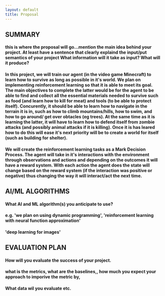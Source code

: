 ```yaml
---
layout: default 
title: Proposal
---
```

## SUMMARY  
#### this is where the proposal will go...mention the main idea behind your project. At least have a sentence that clearly explaind the input/put semantics of your project What information will it take as input? What will it produce? 
#### In this project, we will train our agent (in the video game Minecraft) to learn how to survive as long as possible in it's world. We plan on implementing reinforcement learning so that it is able to meet its goal. The main objectives to complete the latter would be for the agent to be able to find and collect all the essential materials needed to survive such as food (and learn how to kill for meat) and tools (to be able to protect itself). Concurently, it should be able to learn how to navigate in the terrain it is in, such as how to climb mountains/hills, how to swim, and how to go around/ get over obtacles (eg trees). At the same time as it is learning the latter, it will have to learn how to defend itself from zombie attacks (and possibly animal attacks if it is killing). Once it is has leared how to do this will ease it's next priority will be to create a world for itself (such as building for shelter). 
#### We will create the reinforcement learning tasks as a Mark Decision Process. The agent will take in it's interactions with the environment through observations and actions and depending on the outcomes it will have a reward system. With each action the agent does the state will change based on the reward system (if the interaction was positive or negative) thus changing the way it will interact/act the next time.





## AI/ML ALGORITHMS 
#### What AI and ML algorithm(s) you anticipate to use?
#### e.g. 'we plan on using dynamic programming', 'reinforcement learning with neural function approximation'
#### 'deep learning for images' 

## EVALUATION PLAN 
#### How will you evaluate the success of your project. 
#### what is the metrics, what are the baselines,, how much you expect your approach to imporive the metric by,
#### What data wil you evaluate etc. 

